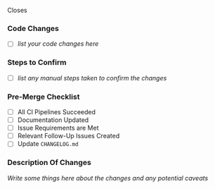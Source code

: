 Closes <issue>

### Code Changes

* [ ] _list your code changes here_

### Steps to Confirm

* [ ] _list any manual steps taken to confirm the changes_

### Pre-Merge Checklist

* [ ] All CI Pipelines Succeeded
* [ ] Documentation Updated
* [ ] Issue Requirements are Met
* [ ] Relevant Follow-Up Issues Created
* [ ] Update `CHANGELOG.md`

### Description Of Changes

_Write some things here about the changes and any potential caveats_
